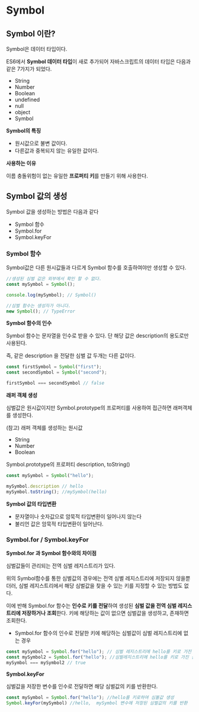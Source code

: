 # Symbol

## Symbol 이란?

Symbol은 데이터 타입이다. 

ES6에서 **Symbol 데이터 타입**이 새로 추가되어 자바스크립트의 데이터 타입은 다음과 같은 7가지가 되었다. 

- String
- Number
- Boolean
- undefined
- null
- object
- Symbol

**Symbol의 특징**

- 원시값으로 불변 값이다. 
- 다른값과 중복되지 않는 유일한 값이다.

**사용하는 이유**

이름 충돌위험이 없는 유일한 **프로퍼티 키**를 만들기 위해 사용한다. 



## Symbol 값의 생성

Symbol 값을 생성하는 방법은 다음과 같다

- Symbol 함수
- Symbol.for 
- Symbol.keyFor

### Symbol 함수

Symbol값은 다른 원시값들과 다르게 Symbol 함수를 호출하여야만 생성할 수 있다. 

```js
//생성된 심벌 값은 외부에서 확인 할 수 없다.
const mySymbol = Symbol();

console.log(mySymbol); // Symbol()

//심벌 함수는 생성자가 아니다. 
new Symbol(); // TypeError 
```

**Symbol 함수의 인수**

Symbol 함수는 문자열을 인수로 받을 수 있다. 단 해당 값은 description의 용도로만 사용된다. 

즉, 같은 description 을 전달한 심벌 값 두개는 다른 값이다. 

```js
const firstSymbol = Symbol("first");
const secondSymbol = Symbol("second");

firstSymbol === secondSymbol // false
```

**래퍼 객체 생성**

심벌값은 원시값이지만 Symbol.prototype의 프로퍼티를 사용하여 접근하면 래퍼객체를 생성한다.

(참고) 래퍼 객체를 생성하는 원시값

- String
- Number
- Boolean

Symbol.prototype의 프로퍼티 description, toString()

```js
const mySymbol = Symbol("hello");

mySymbol.description // hello
mySymbol.toString(); //mySymbol(hello)
```

**Symbol 값의 타입변환**

- 문자열이나 숫자값으로 암묵적 타입변환이 일어나지 않는다
- 불리언 값은 암묵적 타입변환이 일어난다. 



### Symbol.for / Symbol.keyFor

**Symbol.for 과 Symbol 함수와의 차이점** 

심벌값들이 관리되는 전역 심벌 레지스트리가 있다. 

위의 Symbol함수를 통한 심벌값의 경우에는 전역 심벌 레지스트리에 저장되지 않을뿐더러, 심벌 레지스트리에서 해당 심벌값을 찾을 수 있는 키를 지정할 수 있는 방법도 없다. 

이에 반해 Symbol.for 함수는 **인수로 키를 전달**하여 생성된 **심벌 값을 전역 심벌 레지스트리에 저장하거나 조회**한다. 키에 해당하는 값이 없으면 심벌값을 생성하고, 존재하면 조회한다. 

- Symbol.for 함수의 인수로 전달한 키에 해당하는 심벌값이 심벌 레지스트리에 없는 경우

```js
const mySymbol = Symbol.for("hello"); // 심벌 레지스트리에 hello를 키로 가진 심벌값이 없으므로 심벌 값을 생성한다.
const mySymbol2 = Symbol.for("hello"); //심벌레지스트리에 hello를 키로 가진 심벌 값이 위에서 생성되어 존재하므로 해당 값을 반환한다.
mySymbol === mySymbol2 // true

```

**Symbol.keyFor**

심벌값을 저장한 변수를 인수로 전달하면 해당 심벌값의 키를 반환한다. 

```js
const mySymbol = Symbol.for("hello"); //hello를 키로하여 심볼값 생성
Symbol.keyFor(mySymbol) //hello,  mySymbol 변수에 저장된 심벌값의 키를 반환
```












